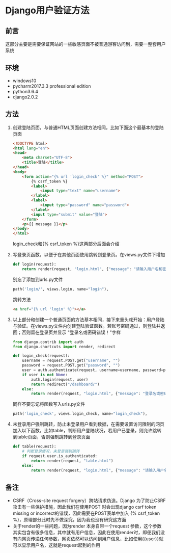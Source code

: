 # Django用户验证方法

## 前言

这部分主要是需要保证网站的一些敏感页面不被普通游客访问到，需要一整套用户系统

## 环境

- windows10
- pycharm2017.3.3 professional edition
- python3.6.4
- django2.0.2

## 方法

1. 创建登陆页面，与普通HTML页面创建方法相同，比如下面这个最基本的登陆页面

    ```html
    <!DOCTYPE html>
    <html lang="en">
    <head>
        <meta charset="UTF-8">
        <title>登陆</title>
    </head>
    <body>
        <form action="{% url 'login_check' %}" method="POST">
            {% csrf_token %}
            <label>
                <input type="text" name="username">
            </label>
            <label>
                <input type="password" name="password">
            </label>
            <input type="submit" value="登陆">
        </form>
        <p>{{ message }}</p>
    </body>
    </html>
    ```

    login_check和{% csrf_token %}这两部分后面会介绍

2. 写登录页函数，以便于在其他页面使用跳转到登录页。在views.py文件下增加

    ```python
    def login(request):
        return render(request, "login.html", {"message": "请输入用户名和密码！"})
    ```

    别忘了添加到urls.py文件

    ```python
    path('login/', views.login, name="login"),
    ```

    跳转方法

    ```html
    <a href="{% url 'login' %}"></a>
    ```

3. 以上部分和创建一个普通页面的方法基本相同，接下来重头戏开始：用户登陆与验证。在views.py文件内创建登陆验证函数。若账号密码通过，则登陆并返回；否则留在登录页并显示 "登录名或密码错误！"字样

    ```python
    from django.contrib import auth
    from django.shortcuts import render, redirect

    def login_check(request):
        username = request.POST.get("username", "")
        password = request.POST.get("password", "")
        user = auth.authenticate(request, username=username, password=password)
        if user is not None:
            auth.login(request, user)
            return redirect("/dashboard/")
        else:
            return render(request, "login.html", {"message": "登录名或密码错误！"})
    ```

    同样不要忘记将函数写入urls.py文件

    ```python
    path('login_check', views.login_check, name="login_check"),
    ```

4. 未登录用户强制跳转，防止未登录用户看到数据，在需要设置访问限制的网页加入以下函数，比如table，判断用户登陆状况，若用户已登录，则允许跳转到table页面，否则强制跳转到登录页面

    ```python
    def table(request):
        # 判断登录情况，未登录强制跳转
        if request.user.is_authenticated:
            return render(request, "table.html")
        else:
            return render(request, "login.html", {"message": "请输入用户名和密码！"})
    ```

## 备注

- CSRF（Cross-site request forgery）跨站请求伪造。Django 为了防止CSRF 攻击有一些保护措施，因此我们在使用POST 时会出现django csrf token missing or incorrect的错误，因此需要在POST表单中加入 {% csrf_token %}，原理部分此时先不做深究，因为我也没有研究这方面
- 关于render的一些问题，因为render 本身自带一个request 参数，这个参数其实包含有很多信息，其中就有用户信息，因此在使用render时，即便我们没有向网页传递任何参数，网页依然可以访问到用户信息，比如使用{{user}}就可以显示用户名，这就是request起到的作用
